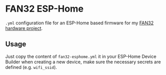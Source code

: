 # FAN32 ESP-Home

`.yml` configuration file for an ESP-Home based firmware for my [FAN32 hardware project](https://github.com/PfannenHans/fan32-hardware).

## Usage

Just copy the content of `fan32-esphome.yml` it in your ESP-Home Device Builder when creating a new device, make sure the necessary secrets are defined (e.g. `wifi_ssid`).
